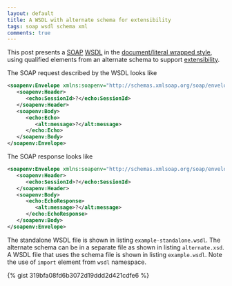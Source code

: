 ```yaml
---
layout: default
title: A WSDL with alternate schema for extensibility
tags: soap wsdl schema xml
comments: true
---
```


This post presents a [SOAP](https://www.w3.org/TR/2000/NOTE-SOAP-20000508/) [WSDL](https://www.w3.org/TR/2001/NOTE-wsdl-20010315) in the [document/literal wrapped style](https://www.ibm.com/developerworks/webservices/library/ws-whichwsdl/), using qualified elements from an alternate schema to support [extensibility](https://www.w3.org/2005/07/xml-schema-patterns.html).

The SOAP request described by the WSDL looks like

```xml
<soapenv:Envelope xmlns:soapenv="http://schemas.xmlsoap.org/soap/envelope/" xmlns:echo="http://echo" xmlns:alt="http://alternate">
   <soapenv:Header>
      <echo:SessionId>?</echo:SessionId>
   </soapenv:Header>
   <soapenv:Body>
      <echo:Echo>
         <alt:message>?</alt:message>
      </echo:Echo>
   </soapenv:Body>
</soapenv:Envelope>
```

The SOAP response looks like

```xml
<soapenv:Envelope xmlns:soapenv="http://schemas.xmlsoap.org/soap/envelope/" xmlns:echo="http://echo" xmlns:alt="http://alternate">
   <soapenv:Header>
      <echo:SessionId>?</echo:SessionId>
   </soapenv:Header>
   <soapenv:Body>
      <echo:EchoResponse>
         <alt:message>?</alt:message>
      </echo:EchoResponse>
   </soapenv:Body>
</soapenv:Envelope>
```

The standalone WSDL file is shown in listing `example-standalone.wsdl`. The alternate schema can be in a separate file as shown in listing `alternate.xsd`. A WSDL file that uses the schema file is shown in listing `example.wsdl`. Note the use of `import` element from `wsdl` namespace.

{% gist 319bfa08fd6b3072d19ddd2d421cdfe6 %}
